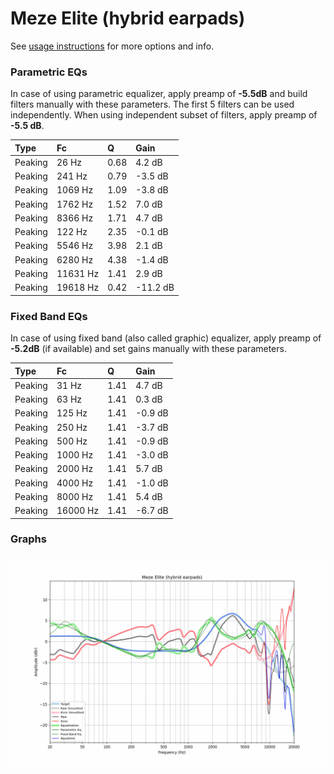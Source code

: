 # Meze Elite (hybrid earpads)
See [usage instructions](https://github.com/jaakkopasanen/AutoEq#usage) for more options and info.

### Parametric EQs
In case of using parametric equalizer, apply preamp of **-5.5dB** and build filters manually
with these parameters. The first 5 filters can be used independently.
When using independent subset of filters, apply preamp of **-5.5 dB**.

| Type    | Fc       |    Q | Gain     |
|:--------|:---------|:-----|:---------|
| Peaking | 26 Hz    | 0.68 | 4.2 dB   |
| Peaking | 241 Hz   | 0.79 | -3.5 dB  |
| Peaking | 1069 Hz  | 1.09 | -3.8 dB  |
| Peaking | 1762 Hz  | 1.52 | 7.0 dB   |
| Peaking | 8366 Hz  | 1.71 | 4.7 dB   |
| Peaking | 122 Hz   | 2.35 | -0.1 dB  |
| Peaking | 5546 Hz  | 3.98 | 2.1 dB   |
| Peaking | 6280 Hz  | 4.38 | -1.4 dB  |
| Peaking | 11631 Hz | 1.41 | 2.9 dB   |
| Peaking | 19618 Hz | 0.42 | -11.2 dB |

### Fixed Band EQs
In case of using fixed band (also called graphic) equalizer, apply preamp of **-5.2dB**
(if available) and set gains manually with these parameters.

| Type    | Fc       |    Q | Gain    |
|:--------|:---------|:-----|:--------|
| Peaking | 31 Hz    | 1.41 | 4.7 dB  |
| Peaking | 63 Hz    | 1.41 | 0.3 dB  |
| Peaking | 125 Hz   | 1.41 | -0.9 dB |
| Peaking | 250 Hz   | 1.41 | -3.7 dB |
| Peaking | 500 Hz   | 1.41 | -0.9 dB |
| Peaking | 1000 Hz  | 1.41 | -3.0 dB |
| Peaking | 2000 Hz  | 1.41 | 5.7 dB  |
| Peaking | 4000 Hz  | 1.41 | -1.0 dB |
| Peaking | 8000 Hz  | 1.41 | 5.4 dB  |
| Peaking | 16000 Hz | 1.41 | -6.7 dB |

### Graphs
![](./Meze%20Elite%20(hybrid%20earpads).png)